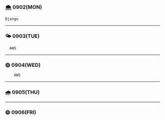 
### 🌨 0902(MON)
    Django
    
---

### 🌤 0903(TUE)
      AWS

---

### 🌞 0904(WED)
        AWS
---

### 🌧 0905(THU)
 

---

### 🌞 0906(FRI)
   
